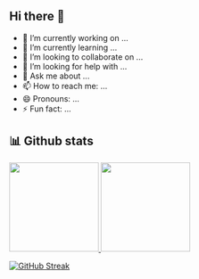 ## Hi there 👋

- 🔭 I’m currently working on ...
- 🌱 I’m currently learning ...
- 👯 I’m looking to collaborate on ...
- 🤔 I’m looking for help with ...
- 💬 Ask me about ...
- 📫 How to reach me: ...
- 😄 Pronouns: ...
- ⚡ Fun fact: ...


## 📊 Github stats
<a href="https://github.com/thliang01">

  <img height="160em" src="https://github-readme-stats.vercel.app/api?username=thliang01&count_private=true&show_icons=true&include_all_commits=true&custom_title=GitHub+Stats&theme=cobalt2">

  <img height="160em" src="https://github-readme-stats.vercel.app/api/top-langs/?username=thliang01&count_private=true&layout=compact&theme=cobalt2">

</a>

[![GitHub Streak](https://github-readme-streak-stats.herokuapp.com/?user=thliang01&theme=dark)](https://git.io/streak-stats)
